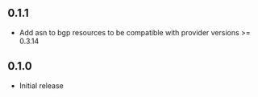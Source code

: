 ## 0.1.1

- Add asn to bgp resources to be compatible with provider versions >= 0.3.14

## 0.1.0

- Initial release
